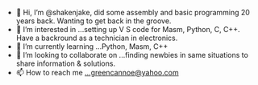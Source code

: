 - 👋 Hi, I’m @shakenjake, did some assembly and basic programming 20 years back. Wanting to get back in the groove.
- 👀 I’m interested in ...setting up V S code for Masm, Python, C, C++. Have a backround as a technician in electronics.
- 🌱 I’m currently learning ...Python, Masm, C++
- 💞️ I’m looking to collaborate on ...finding newbies in same situations to share information & solutions. 
- 📫 How to reach me ...greencannoe@yahoo.com  

<!---
shakenjake/shakenjake is a ✨ special ✨ repository because its `README.md` (this file) appears on your GitHub profile.
You can click the Preview link to take a look at your changes.
--->
